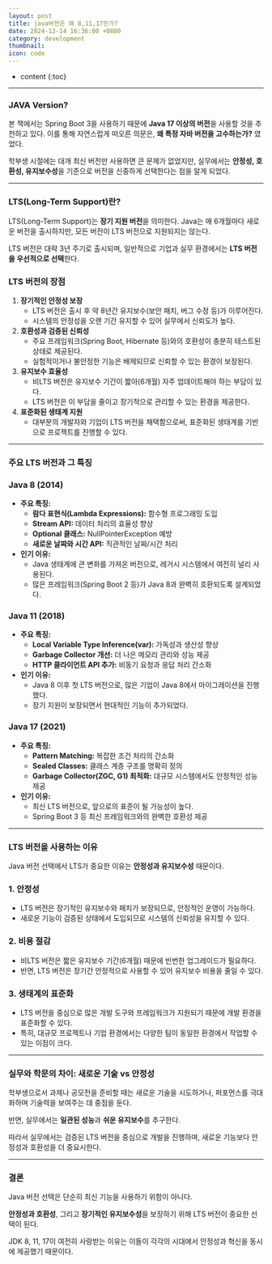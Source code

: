 ```yaml
---
layout: post
title: java버전은 왜 8,11,17인가?
date: 2024-12-14 16:36:00 +0800
category: development
thumbnail: 
icon: code
---
```


* content
{:toc}

---

### JAVA Version?

본 책에서는 Spring Boot 3을 사용하기 때문에 **Java 17 이상의 버전**을 사용할 것을 추천하고 있다. 이를 통해 자연스럽게 떠오른 의문은, **왜 특정 자바 버전을 고수하는가?** 였었다.

학부생 시절에는 대개 최신 버전만 사용하면 큰 문제가 없었지만, 실무에서는 **안정성, 호환성, 유지보수성**을 기준으로 버전을 신중하게 선택한다는 점을 알게 되었다.

---

### LTS(Long-Term Support)란?

LTS(Long-Term Support)는 **장기 지원 버전**을 의미한다. Java는 매 6개월마다 새로운 버전을 출시하지만, 모든 버전이 LTS 버전으로 지원되지는 않는다.

LTS 버전은 대략 3년 주기로 출시되며, 일반적으로 기업과 실무 환경에서는 **LTS 버전을 우선적으로 선택**한다.

### LTS 버전의 장점

1. **장기적인 안정성 보장**
    - LTS 버전은 출시 후 약 8년간 유지보수(보안 패치, 버그 수정 등)가 이루어진다.
    - 시스템의 안정성을 오랜 기간 유지할 수 있어 실무에서 신뢰도가 높다.
2. **호환성과 검증된 신뢰성**
    - 주요 프레임워크(Spring Boot, Hibernate 등)와의 호환성이 충분히 테스트된 상태로 제공된다.
    - 실험적이거나 불안정한 기능은 배제되므로 신뢰할 수 있는 환경이 보장된다.
3. **유지보수 효율성**
    - 비LTS 버전은 유지보수 기간이 짧아(6개월) 자주 업데이트해야 하는 부담이 있다.
    - LTS 버전은 이 부담을 줄이고 장기적으로 관리할 수 있는 환경을 제공한다.
4. **표준화된 생태계 지원**
    - 대부분의 개발자와 기업이 LTS 버전을 채택함으로써, 표준화된 생태계를 기반으로 프로젝트를 진행할 수 있다.

---

### 주요 LTS 버전과 그 특징

### **Java 8 (2014)**

- **주요 특징:**
    - **람다 표현식(Lambda Expressions):** 함수형 프로그래밍 도입
    - **Stream API:** 데이터 처리의 효율성 향상
    - **Optional 클래스:** NullPointerException 예방
    - **새로운 날짜와 시간 API:** 직관적인 날짜/시간 처리
- **인기 이유:**
    - Java 생태계에 큰 변화를 가져온 버전으로, 레거시 시스템에서 여전히 널리 사용된다.
    - 많은 프레임워크(Spring Boot 2 등)가 Java 8과 완벽히 호환되도록 설계되었다.

### **Java 11 (2018)**

- **주요 특징:**
    - **Local Variable Type Inference(var):** 가독성과 생산성 향상
    - **Garbage Collector 개선:** 더 나은 메모리 관리와 성능 제공
    - **HTTP 클라이언트 API 추가:** 비동기 요청과 응답 처리 간소화
- **인기 이유:**
    - Java 8 이후 첫 LTS 버전으로, 많은 기업이 Java 8에서 마이그레이션을 진행했다.
    - 장기 지원이 보장되면서 현대적인 기능이 추가되었다.

### **Java 17 (2021)**

- **주요 특징:**
    - **Pattern Matching:** 복잡한 조건 처리의 간소화
    - **Sealed Classes:** 클래스 계층 구조를 명확히 정의
    - **Garbage Collector(ZGC, G1) 최적화:** 대규모 시스템에서도 안정적인 성능 제공
- **인기 이유:**
    - 최신 LTS 버전으로, 앞으로의 표준이 될 가능성이 높다.
    - Spring Boot 3 등 최신 프레임워크와의 완벽한 호환성 제공

---

### LTS 버전을 사용하는 이유

Java 버전 선택에서 LTS가 중요한 이유는 **안정성과 유지보수성** 때문이다.

### 1. **안정성**

- LTS 버전은 장기적인 유지보수와 패치가 보장되므로, 안정적인 운영이 가능하다.
- 새로운 기능이 검증된 상태에서 도입되므로 시스템의 신뢰성을 유지할 수 있다.

### 2. **비용 절감**

- 비LTS 버전은 짧은 유지보수 기간(6개월) 때문에 빈번한 업그레이드가 필요하다.
- 반면, LTS 버전은 장기간 안정적으로 사용할 수 있어 유지보수 비용을 줄일 수 있다.

### 3. **생태계의 표준화**

- LTS 버전을 중심으로 많은 개발 도구와 프레임워크가 지원되기 때문에 개발 환경을 표준화할 수 있다.
- 특히, 대규모 프로젝트나 기업 환경에서는 다양한 팀이 동일한 환경에서 작업할 수 있는 이점이 크다.

---

### 실무와 학문의 차이: 새로운 기술 vs 안정성

학부생으로서 과제나 공모전을 준비할 때는 새로운 기술을 시도하거나, 퍼포먼스를 극대화하며 기술력을 보여주는 데 중점을 둔다.

반면, 실무에서는 **일관된 성능**과 **쉬운 유지보수**를 추구한다.

따라서 실무에서는 검증된 LTS 버전을 중심으로 개발을 진행하며, 새로운 기능보다 안정성과 호환성을 더 중요시한다.

---

### 결론

Java 버전 선택은 단순히 최신 기능을 사용하기 위함이 아니다.

**안정성과 호환성**, 그리고 **장기적인 유지보수성**을 보장하기 위해 LTS 버전이 중요한 선택이 된다.

JDK 8, 11, 17이 여전히 사랑받는 이유는 이들이 각각의 시대에서 안정성과 혁신을 동시에 제공했기 때문이다.
